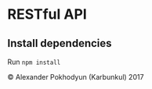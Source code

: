 # RESTful API

## Install dependencies

Run `npm install`

&copy; Alexander Pokhodyun (Karbunkul) 2017
